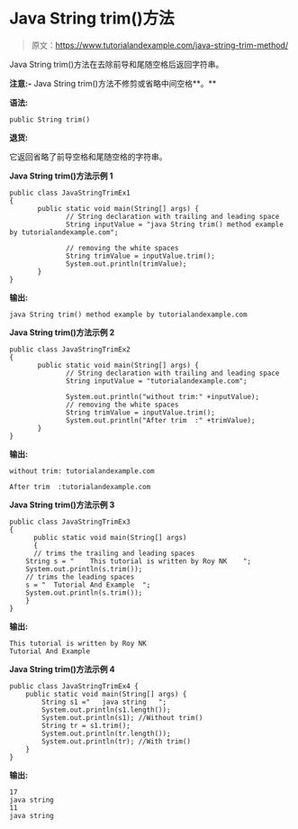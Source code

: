 # Java String trim()方法

> 原文：<https://www.tutorialandexample.com/java-string-trim-method/>

Java String trim()方法在去除前导和尾随空格后返回字符串。

**注意:-** Java String trim()方法不修剪或省略中间空格**。**

**语法:**

```
public String trim()
```

**退货:**

它返回省略了前导空格和尾随空格的字符串。

**Java String trim()方法示例 1**

```
public class JavaStringTrimEx1
{
       public static void main(String[] args) {
              // String declaration with trailing and leading space
              String inputValue = "java String trim() method example by tutorialandexample.com";                                             
              // removing the white spaces
              String trimValue = inputValue.trim();
              System.out.println(trimValue);
       }
}
```

**输出:**

```
java String trim() method example by tutorialandexample.com
```

**Java String trim()方法示例 2**

```
public class JavaStringTrimEx2
{
       public static void main(String[] args) {
              // String declaration with trailing and leading space
              String inputValue = "tutorialandexample.com";                                            
              System.out.println("without trim:" +inputValue);
              // removing the white spaces
              String trimValue = inputValue.trim();
              System.out.println("After trim  :" +trimValue);
       }
}
```

**输出:**

```
without trim: tutorialandexample.com                                             
After trim  :tutorialandexample.com
```

**Java String trim()方法示例 3**

```
public class JavaStringTrimEx3
{
      public static void main(String[] args)
      {     
      // trims the trailing and leading spaces
    String s = "    This tutorial is written by Roy NK    ";
    System.out.println(s.trim());     
    // trims the leading spaces
    s = "  Tutorial And Example  ";
    System.out.println(s.trim());          
    }
}
```

**输出:**

```
This tutorial is written by Roy NK
Tutorial And Example
```

**Java String trim()方法示例 4**

```
public class JavaStringTrimEx4 { 
    public static void main(String[] args) { 
        String s1 ="   java string   "; 
        System.out.println(s1.length()); 
        System.out.println(s1); //Without trim() 
        String tr = s1.trim(); 
        System.out.println(tr.length()); 
        System.out.println(tr); //With trim() 
    } 
}
```

**输出:**

```
17
java string  
11
java string
```